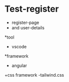 # Test-register

 * register-page
 * and user-details

*tool 
- vscode

*framework
- angular

+css framework
-tailwind.css
